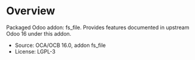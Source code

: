 # Overview

Packaged Odoo addon: fs_file. Provides features documented in upstream Odoo 16 under this addon.

- Source: OCA/OCB 16.0, addon fs_file
- License: LGPL-3
